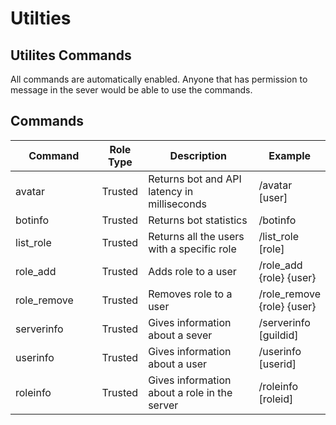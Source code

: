 # Utilties

## Utilites Commands

All commands are automatically enabled. Anyone that has permission to message in the sever would be able to use the commands.

## Commands

<table><thead><tr><th width="145">Command</th><th>Role Type</th><th width="212">Description</th><th>Example</th></tr></thead><tbody><tr><td>avatar</td><td>Trusted</td><td>Returns bot and API latency in milliseconds</td><td>/avatar [user]</td></tr><tr><td>botinfo</td><td>Trusted</td><td>Returns bot statistics</td><td>/botinfo</td></tr><tr><td>list_role</td><td>Trusted</td><td>Returns all the users with a specific role</td><td>/list_role [role]</td></tr><tr><td>role_add</td><td>Trusted</td><td>Adds role to a user</td><td>/role_add {role} {user}</td></tr><tr><td>role_remove</td><td>Trusted</td><td>Removes role to a user</td><td>/role_remove {role} {user}</td></tr><tr><td>serverinfo</td><td>Trusted</td><td>Gives information about a sever</td><td>/serverinfo [guildid]</td></tr><tr><td>userinfo</td><td>Trusted</td><td>Gives information about a user</td><td>/userinfo [userid]</td></tr><tr><td>roleinfo</td><td>Trusted</td><td>Gives information about a role in the server</td><td>/roleinfo [roleid]</td></tr></tbody></table>
